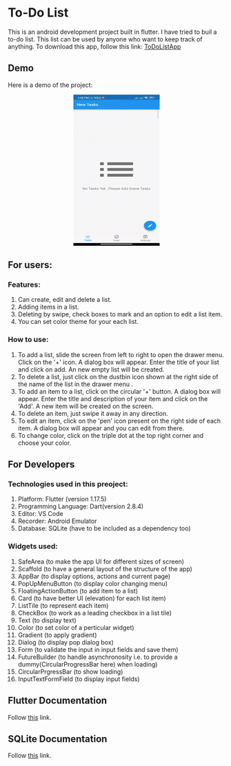 # To-Do List

This is an android development project built in flutter. I have tried to buil a to-do list. This list can be used by anyone who want to keep track of anything. 
To download this app, follow this link: [ToDoListApp](https://github.com/anchal27sri/To-Do-List-Flutter-App-/releases/tag/v1.0.0.0)

## Demo

Here is a demo of the project: 

<p align="center">
  <img width="200" height="350" src="project_images/demo.gif">
</p>



## For users:

### Features: 
1. Can create, edit and delete a list.
2. Adding items in a list. 
3. Deleting by swipe, check boxes to mark and an option to edit a list item.
4. You can set color theme for your each list.

### How to use: 
1. To add a list, slide the screen from left to right to open the drawer menu. Click on the '+' icon. A dialog box will appear. Enter the title of your list and click on add. An new empty list will be created.
2. To delete a list, just click on the dustbin icon shown at the right side of the name of the list in the drawer menu . 
3. To add an item to a list, click on the circular '+' button. A dialog box will appear. Enter the title and description of your item and click on the 'Add'. A new item will be created on the screen.
3. To delete an item, just swipe it away in any direction.
4. To edit an item, click on the 'pen' icon present on the right side of each item. A dialog box will appear and you can edit from there.
5. To change color, click on the triple dot at the top right corner and choose your color. 

## For Developers

### Technologies used in this preoject: 
1. Platform: Flutter (version 1.17.5)
2. Programming Language: Dart(version 2.8.4)
3. Editor: VS Code 
4. Recorder: Android Emulator
5. Database: SQLite (have to be included as a dependency too)

### Widgets used: 
1. SafeArea (to make the app UI for different sizes of screen)
2. Scaffold (to have a general layout of the structure of the app)
3. AppBar (to display options, actions and current page)
4. PopUpMenuButton (to display color changing menu)
5. FloatingActionButton (to add item to a list)
6. Card (to have better UI (elevation) for each list item)
7. ListTile (to represent each item)
8. CheckBox (to work as a leading checkbox in a list tile)
9. Text (to display text)
10. Color (to set color of a perticular widget)
11. Gradient (to apply gradient)
12. Dialog (to display pop dialog box)
13. Form (to validate the input in input fields and save them) 
14. FutureBuilder (to handle asynchronosity i.e. to provide a dummy(CircularProgressBar here) when loading)
15. CircularPrgressBar (to show loading)
16. InputTextFormField (to display input fields)

## Flutter Documentation
Follow [this](https://flutter.dev/docs)  link.

## SQLite Documentation
Follow [this](https://www.sqlite.org/docs.html)  link.



 







